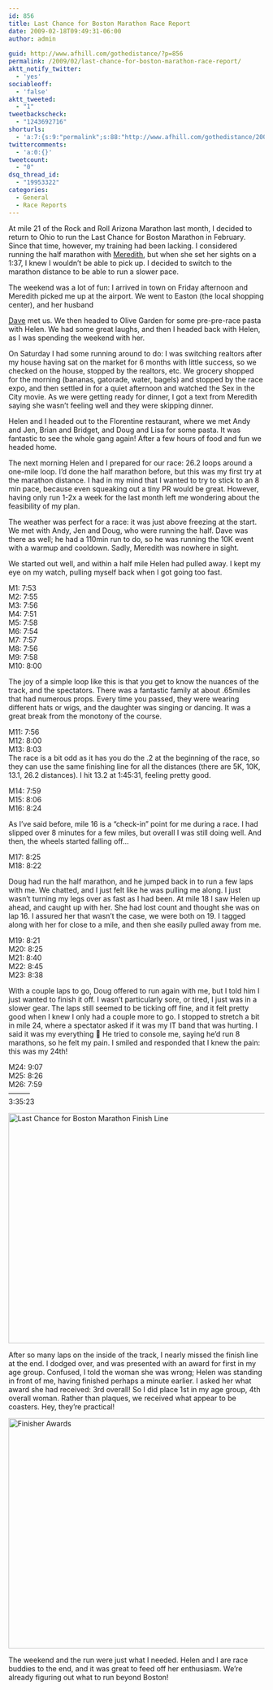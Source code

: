```yaml
---
id: 856
title: Last Chance for Boston Marathon Race Report
date: 2009-02-18T09:49:31-06:00
author: admin
  
guid: http://www.afhill.com/gothedistance/?p=856
permalink: /2009/02/last-chance-for-boston-marathon-race-report/
aktt_notify_twitter:
  - 'yes'
sociableoff:
  - 'false'
aktt_tweeted:
  - "1"
tweetbackscheck:
  - "1243692716"
shorturls:
  - 'a:7:{s:9:"permalink";s:88:"http://www.afhill.com/gothedistance/2009/02/last-chance-for-boston-marathon-race-report/";s:7:"tinyurl";s:25:"http://tinyurl.com/clcqw6";s:4:"isgd";s:17:"http://is.gd/tcja";s:5:"bitly";s:19:"http://bit.ly/hkBzb";s:5:"snipr";s:22:"http://snipr.com/g5yiy";s:5:"snurl";s:22:"http://snurl.com/g5yiy";s:7:"snipurl";s:24:"http://snipurl.com/g5yiy";}'
twittercomments:
  - 'a:0:{}'
tweetcount:
  - "0"
dsq_thread_id:
  - "19953322"
categories:
  - General
  - Race Reports
---
```

At mile 21 of the Rock and Roll Arizona Marathon last month, I decided to return to Ohio to run the Last Chance for Boston Marathon in February. Since that time, however, my training had been lacking. I considered running the half marathon with <a href="http://meredithrunningworld.blogspot.com" rel="nofollow">Meredith</a>, but when she set her sights on a 1:37, I knew I wouldn&#8217;t be able to pick up. I decided to switch to the marathon distance to be able to run a slower pace. 

<!--more-->The weekend was a lot of fun: I arrived in town on Friday afternoon and Meredith picked me up at the airport. We went to Easton (the local shopping center), and her husband 

<a href="http://notesandlines.blogspot.com" rel="nofollow">Dave</a> met us. We then headed to Olive Garden for some pre-pre-race pasta with Helen. We had some great laughs, and then I headed back with Helen, as I was spending the weekend with her. 

On Saturday I had some running around to do: I was switching realtors after my house having sat on the market for 6 months with little success, so we checked on the house, stopped by the realtors, etc. We grocery shopped for the morning (bananas, gatorade, water, bagels) and stopped by the race expo, and then settled in for a quiet afternoon and watched the Sex in the City movie. As we were getting ready for dinner, I got a text from Meredith saying she wasn&#8217;t feeling well and they were skipping dinner. 

Helen and I headed out to the Florentine restaurant, where we met Andy and Jen, Brian and Bridget, and Doug and Lisa for some pasta. It was fantastic to see the whole gang again! After a few hours of food and fun we headed home.

The next morning Helen and I prepared for our race: 26.2 loops around a one-mile loop. I&#8217;d done the half marathon before, but this was my first try at the marathon distance. I had in my mind that I wanted to try to stick to an 8 min pace, because even squeaking out a tiny PR would be great. However, having only run 1-2x a week for the last month left me wondering about the feasibility of my plan.

The weather was perfect for a race: it was just above freezing at the start. We met with Andy, Jen and Doug, who were running the half. Dave was there as well; he had a 110min run to do, so he was running the 10K event with a warmup and cooldown. Sadly, Meredith was nowhere in sight. 

We started out well, and within a half mile Helen had pulled away. I kept my eye on my watch, pulling myself back when I got going too fast.

M1: 7:53  
M2: 7:55  
M3: 7:56  
M4: 7:51  
M5: 7:58  
M6: 7:54  
M7: 7:57  
M8: 7:56  
M9: 7:58  
M10: 8:00

The joy of a simple loop like this is that you get to know the nuances of the track, and the spectators. There was a fantastic family at about .65miles that had numerous props. Every time you passed, they were wearing different hats or wigs, and the daughter was singing or dancing. It was a great break from the monotony of the course.

M11: 7:56  
M12: 8:00  
M13: 8:03  
The race is a bit odd as it has you do the .2 at the beginning of the race, so they can use the same finishing line for all the distances (there are 5K, 10K, 13.1, 26.2 distances). I hit 13.2 at 1:45:31, feeling pretty good.

M14: 7:59  
M15: 8:06  
M16: 8:24

As I&#8217;ve said before, mile 16 is a &#8220;check-in&#8221; point for me during a race. I had slipped over 8 minutes for a few miles, but overall I was still doing well. And then, the wheels started falling off&#8230;

M17: 8:25  
M18: 8:22

Doug had run the half marathon, and he jumped back in to run a few laps with me. We chatted, and I just felt like he was pulling me along. I just wasn&#8217;t turning my legs over as fast as I had been. At mile 18 I saw Helen up ahead, and caught up with her. She had lost count and thought she was on lap 16. I assured her that wasn&#8217;t the case, we were both on 19. I tagged along with her for close to a mile, and then she easily pulled away from me.

M19: 8:21  
M20: 8:25  
M21: 8:40  
M22: 8:45  
M23: 8:38

With a couple laps to go, Doug offered to run again with me, but I told him I just wanted to finish it off. I wasn&#8217;t particularly sore, or tired, I just was in a slower gear. The laps still seemed to be ticking off fine, and it felt pretty good when I knew I only had a couple more to go. I stopped to stretch a bit in mile 24, where a spectator asked if it was my IT band that was hurting. I said it was my everything 🙂 He tried to console me, saying he&#8217;d run 8 marathons, so he felt my pain. I smiled and responded that I knew the pain: this was my 24th!

M24: 9:07  
M25: 8:26  
M26: 7:59  
&#8212;&#8212;&#8212;  
3:35:23

<img src="http://www.afhill.com/gothedistance/wp-content/uploads/2009/02/n578584257_2194911_344.jpg" alt="Last Chance for Boston Marathon Finish Line" title="Last Chance for Boston Marathon Finish Line" width="604" height="453" class="aligncenter size-full wp-image-858" /> 

After so many laps on the inside of the track, I nearly missed the finish line at the end. I dodged over, and was presented with an award for first in my age group. Confused, I told the woman she was wrong; Helen was standing in front of me, having finished perhaps a minute earlier. I asked her what award she had received: 3rd overall! So I did place 1st in my age group, 4th overall woman. Rather than plaques, we received what appear to be coasters. Hey, they&#8217;re practical!

<img src="http://www.afhill.com/gothedistance/wp-content/uploads/2009/02/n578584257_2194918_2600.jpg" alt="Finisher Awards" title="Finisher Awards" width="604" height="453" class="aligncenter size-full wp-image-859" /> 

The weekend and the run were just what I needed. Helen and I are race buddies to the end, and it was great to feed off her enthusiasm. We&#8217;re already figuring out what to run beyond Boston!